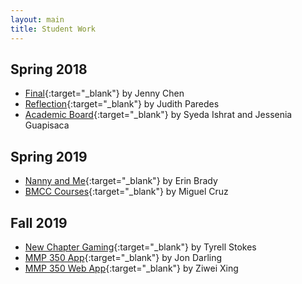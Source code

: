 ```yaml
---
layout: main
title: Student Work
---
```


## Spring 2018
- [Final](https://jennymmp350.firebaseapp.com/){:target="_blank"} by Jenny Chen  
- [Reflection](https://myproject-1513c.firebaseapp.com/){:target="_blank"} by Judith Paredes  
- [Academic Board](https://mmp350-node.firebaseapp.com){:target="_blank"} by Syeda Ishrat and Jessenia Guapisaca

## Spring 2019
- [Nanny and Me](https://itsanerin.github.io/NannyAndMe/){:target="_blank"} by Erin Brady  
- [BMCC Courses](https://miguelc210.github.io/MMP350/Fork/courses.html){:target="_blank"} by Miguel Cruz  


## Fall 2019
- [New Chapter Gaming](https://ty-dot.github.io/NCG/posts.html){:target="_blank"} by Tyrell Stokes
- [MMP 350 App](https://natas7509.github.io/MMP-350/final/index.html){:target="_blank"} by Jon Darling
- [MMP 350 Web App](https://tzuweixing.github.io/mmp350/Final/index.html){:target="_blank"} by Ziwei Xing


<!-- - [](){:target="_blank"} by   -->
